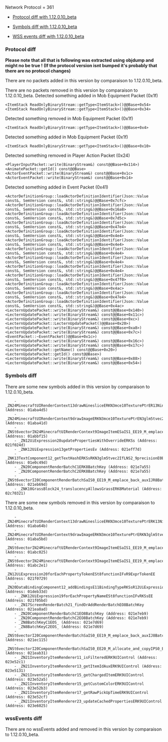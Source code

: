 Network Protocol = 361

 * [Protocol diff with 1.12.0.10_beta](#protocol-diff)

* [Symbols diff with 1.12.0.10_beta](#symbols-diff)

* [WSS events diff with 1.12.0.10_beta](#wssEvents-diff)

### Protocol diff

**Please note that all that is following was extracted using objdump and might no be true ! (If the protocol version isnt bumped it's probably that there are no protocol changes)**

There are no packets added in this version by comparaison to 1.12.0.10_beta.

There are no packets removed in this version by comparaison to 1.12.0.10_beta.
Detected something added in Mob Equipment Packet (0x1f)

```
<ItemStack ReadOnlyBinaryStream::getType<ItemStack>()@@Base+0x54>
<ItemStack ReadOnlyBinaryStream::getType<ItemStack>()@@Base+0x34>

```
Detected something removed in Mob Equipment Packet (0x1f)

```
<ItemStack ReadOnlyBinaryStream::getType<ItemStack>()@@Base+0x4>

```
Detected something added in Mob Equipment Packet (0x1f)

```
<ItemStack ReadOnlyBinaryStream::getType<ItemStack>()@@Base+0x10>

```
Detected something removed in Player Action Packet (0x24)

```
<PlayerInputPacket::write(BinaryStream&) const@@Base+0x114>)
<AnimatePacket::getId() const@@Base>
<ActorEventPacket::write(BinaryStream&) const@@Base+0x1c>
<ActorEventPacket::write(BinaryStream&) const@@Base+0x14>

```
Detected something added in Event Packet (0x41)

```
<ActorDefinitionGroup::loadActorDefinitionIdentifier(Json::Value const&, SemVersion const&, std::string&)@@Base+0x7cfc>
<ActorDefinitionGroup::loadActorDefinitionIdentifier(Json::Value const&, SemVersion const&, std::string&)@@Base+0x16a8>
<ActorDefinitionGroup::loadActorDefinitionIdentifier(Json::Value const&, SemVersion const&, std::string&)@@Base+0x7d5c>
<ActorDefinitionGroup::loadActorDefinitionIdentifier(Json::Value const&, SemVersion const&, std::string&)@@Base+0x47e4>
<ActorDefinitionGroup::loadActorDefinitionIdentifier(Json::Value const&, SemVersion const&, std::string&)@@Base+0x4e4>
<ActorDefinitionGroup::loadActorDefinitionIdentifier(Json::Value const&, SemVersion const&, std::string&)@@Base+0x4e4>
<ActorDefinitionGroup::loadActorDefinitionIdentifier(Json::Value const&, SemVersion const&, std::string&)@@Base+0x4e4>
<ActorDefinitionGroup::loadActorDefinitionIdentifier(Json::Value const&, SemVersion const&, std::string&)@@Base+0x4e4>
<ActorDefinitionGroup::loadActorDefinitionIdentifier(Json::Value const&, SemVersion const&, std::string&)@@Base+0x4e4>
<ActorDefinitionGroup::loadActorDefinitionIdentifier(Json::Value const&, SemVersion const&, std::string&)@@Base+0x47f0>
<ActorDefinitionGroup::loadActorDefinitionIdentifier(Json::Value const&, SemVersion const&, std::string&)@@Base+0x4ac>
<ActorDefinitionGroup::loadActorDefinitionIdentifier(Json::Value const&, SemVersion const&, std::string&)@@Base+0x47e4>
<ActorDefinitionGroup::loadActorDefinitionIdentifier(Json::Value const&, SemVersion const&, std::string&)@@Base+0x4ac>
<LecternUpdatePacket::write(BinaryStream&) const@@Base+0x140>)
<LecternUpdatePacket::write(BinaryStream&) const@@Base+0x11c>)
<LecternUpdatePacket::write(BinaryStream&) const@@Base+0xc>)
<LecternUpdatePacket::LecternUpdatePacket()@@Base+0x20>)
<LecternUpdatePacket::write(BinaryStream&) const@@Base+0xa8>)
<LecternUpdatePacket::write(BinaryStream&) const@@Base+0x7c>)
<EventPacket::~EventPacket()@@Base+0x1c>)
<LecternUpdatePacket::write(BinaryStream&) const@@Base+0x16c>)
<LecternUpdatePacket::write(BinaryStream&) const@@Base+0x17c>)
<LecternUpdatePacket::getName() const@@Base+0x20>)
<LecternUpdatePacket::getId() const@@Base>)
<LecternUpdatePacket::write(BinaryStream&) const@@Base+0x88>)
<LecternUpdatePacket::write(BinaryStream&) const@@Base+0x54>)

```



### Symbols diff

There are some new symbols added in this version by comparaison to 1.12.0.10_beta.
```
    - _ZN24MinecraftUIRenderContext13drawNinesliceERKN3mce10TexturePtrER13NinesliceInfo (Address: 01aba4d5)
    - _ZN24MinecraftUIRenderContext9drawImageERKN3mce10TexturePtrEN3glm5tvec2IfLNS4_9precisionE0EEES7_S7_S7_ (Address: 01aba41d)
    - _ZNSt6vectorIN24MinecraftUIRenderContext9ImageItemESaIS1_EE19_M_emplace_back_auxIJRKN3mce10TexturePtrERN3glm5tvec2IfLNS9_9precisionE0EEESD_SD_SD_EEEvDpOT_ (Address: 01abbf15)
    - _ZN12UiExpression28updatePropertiesWithOverrideERKSs (Address: 021f024d)
    - _ZNK12UiExpression13getPropertiesEv (Address: 021eff7d)
    - _ZNK13TextComponent12_getTextHashERKSsRKN3glm5tvec2IfLNS2_9precisionE0EEES7_S7_b (Address: 01e0c49d)
    - _ZN20ComponentRenderBatchC1ERK8BatchKey (Address: 021e7a55)
    - _ZN20ComponentRenderBatchC2ERK8BatchKey (Address: 021e7a55)
    - _ZNSt6vectorI20ComponentRenderBatchSaIS0_EE19_M_emplace_back_auxIJR8BatchKeyEEEvDpOT_ (Address: 021eb69d)
    - _ZNK10GrassBlock24_translucencyAllowsGrassERK8Material (Address: 02c70321)
```

There are some new symbols removed in this version by comparaison to 1.12.0.10_beta.
```
    - _ZN24MinecraftUIRenderContext13drawNinesliceERKN3mce10TexturePtrERK13NinesliceInfo (Address: 01aba64b)
    - _ZN24MinecraftUIRenderContext9drawImageERKN3mce10TexturePtrERKN3glm5tvec2IfLNS4_9precisionE0EEES9_S9_S9_ (Address: 01aba5bd)
    - _ZNSt6vectorIN24MinecraftUIRenderContext9ImageItemESaIS1_EE19_M_emplace_back_auxIJRKN3mce10TexturePtrERKN3glm5tvec2IfLNS9_9precisionE0EEESE_SC_SC_EEEvDpOT_ (Address: 01abc025)
    - _ZNSt6vectorIN24MinecraftUIRenderContext9ImageItemESaIS1_EE19_M_emplace_back_auxIJRKN3mce10TexturePtrERN3glm5tvec2IfLNS9_9precisionE0EEESD_RKSC_SF_EEEvDpOT_ (Address: 01abc2e1)
    - _ZN12UiExpression20forEachPropertyTokenESt8functionIFvR9ExprTokenEE (Address: 021f0729)
    - _ZN20DataBindingComponent12_addBindingsE11BindingTypeRKSsR12UiExpressionS2_16BindingCondition (Address: 01deb33d)
    - _ZNK12UiExpression19forEachPropertyNameESt8functionIFvRKSsEE (Address: 021f05bd)
    - _ZN17ScreenRenderBatch21_findOrAddRenderBatchEO8BatchKey (Address: 021ea8ad)
    - _ZN20ComponentRenderBatchC1EO8BatchKey (Address: 021e7eb9)
    - _ZN20ComponentRenderBatchC2EO8BatchKey (Address: 021e7eb9)
    - _ZN8BatchKeyC1EOS_ (Address: 021e7d69)
    - _ZN8BatchKeyC2EOS_ (Address: 021e7d69)
    - _ZNSt6vectorI20ComponentRenderBatchSaIS0_EE19_M_emplace_back_auxIJ8BatchKeyEEEvDpOT_ (Address: 021ec115)
    - _ZNSt6vectorI20ComponentRenderBatchSaIS0_EE20_M_allocate_and_copyIPS0_EES4_jT_S5_ (Address: 021eab31)
    - _ZN21InventoryItemRenderer11_isFilteredERK9UIControl (Address: 023e52c1)
    - _ZN21InventoryItemRenderer13_getItemIdAuxERK9UIControl (Address: 023e5131)
    - _ZN21InventoryItemRenderer15_getChargedItemERK9UIControl (Address: 023e52a5)
    - _ZN21InventoryItemRenderer15_getCustomColorERK9UIControl (Address: 023e52b3)
    - _ZN21InventoryItemRenderer17_getRawPickUpTimeERK9UIControl (Address: 023e52cf)
    - _ZN21InventoryItemRenderer23_updateCachedPropertiesERK9UIControl (Address: 023e6025)
```



### wssEvents diff

There are no wssEvents added and removed in this version by comparaison to 1.12.0.10_beta.